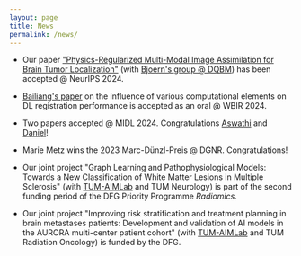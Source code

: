 ```yaml
---
layout: page
title: News
permalink: /news/
---
```

- Our paper ["Physics-Regularized Multi-Modal Image Assimilation for Brain Tumor Localization"](https://neurips.cc/virtual/2024/poster/94680) (with [Bjoern's group @ DQBM](https://www.dqbm.uzh.ch/en/research/menze.html)) has been accepted @ NeurIPS 2024.

- [Bailiang's paper](https://arxiv.org/abs/2407.19274) on the influence of various computational elements on DL registration performance is accepted as an oral @ WBIR 2024.

- Two papers accepted @ MIDL 2024. Congratulations [Aswathi](https://openreview.net/forum?id=uoRbMNoZ7w) and [Daniel](https://openreview.net/forum?id=5Oiqw76ube)!

- Marie Metz wins the 2023 Marc-Dünzl-Preis @ DGNR. Congratulations!

- Our joint project "Graph Learning and Pathophysiological Models: Towards a New Classification of White Matter Lesions in Multiple Sclerosis" (with [TUM-AIMLab](https://aim-lab.io/) and TUM Neurology) is part of the second funding period of the DFG Priority Programme *Radiomics*.

- Our joint project "Improving risk stratification and treatment planning in brain metastases patients: Development and validation of AI models in the AURORA multi-center patient cohort" (with [TUM-AIMLab](https://aim-lab.io/) and TUM Radiation Oncology) is funded by the DFG.
